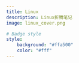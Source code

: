 ```yaml
---
title: Linux
description: Linux折腾笔记
image: linux_cover.png

# Badge style
style:
    background: "#ffa500"
    color: "#fff"
---
```

